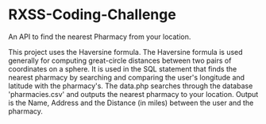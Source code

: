 # RXSS-Coding-Challenge
An API to find the nearest Pharmacy from your location.

This project uses the Haversine formula. The Haversine formula is used generally for computing great-circle distances between two pairs of coordinates on a sphere.
It is used in the SQL statement that finds the nearest pharmacy by searching and comparing the user's longitude and latitude with the pharmacy's.
The data.php searches through the database 'pharmacies.csv' and outputs the nearest pharmacy to your location.
Output is the Name, Address and the Distance (in miles) between the user and the pharmacy.
